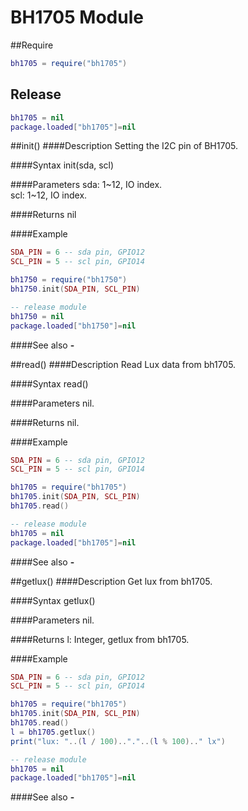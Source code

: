 # BH1705 Module

##Require
```lua
bh1705 = require("bh1705")
```
## Release
```lua
bh1705 = nil
package.loaded["bh1705"]=nil
```
<a id="bh1705_init"></a>
##init()
####Description
Setting the I2C pin of BH1705.<br />

####Syntax
init(sda, scl)

####Parameters
sda: 1~12, IO index.<br />
scl: 1~12, IO index.<br />

####Returns
nil

####Example
```lua
SDA_PIN = 6 -- sda pin, GPIO12
SCL_PIN = 5 -- scl pin, GPIO14

bh1750 = require("bh1750")
bh1750.init(SDA_PIN, SCL_PIN)

-- release module
bh1750 = nil
package.loaded["bh1750"]=nil
```

####See also
**-**   []()

<a id="bh1705_read"></a>
##read()
####Description
Read Lux data from bh1705.<br />

####Syntax
read()

####Parameters
nil.<br />

####Returns
nil.<br />

####Example
```lua
SDA_PIN = 6 -- sda pin, GPIO12
SCL_PIN = 5 -- scl pin, GPIO14

bh1705 = require("bh1705")
bh1705.init(SDA_PIN, SCL_PIN)
bh1705.read()

-- release module
bh1705 = nil
package.loaded["bh1705"]=nil
```

####See also
**-**   []()

<a id="bh1705_getlux"></a>
##getlux()
####Description
Get lux from bh1705.<br />

####Syntax
getlux()

####Parameters
nil.<br />

####Returns
l: Integer, getlux from bh1705.

####Example
```lua
SDA_PIN = 6 -- sda pin, GPIO12
SCL_PIN = 5 -- scl pin, GPIO14

bh1705 = require("bh1705")
bh1705.init(SDA_PIN, SCL_PIN)
bh1705.read()
l = bh1705.getlux()
print("lux: "..(l / 100).."."..(l % 100).." lx")

-- release module
bh1705 = nil
package.loaded["bh1705"]=nil
```

####See also
**-**   []()
﻿

﻿
